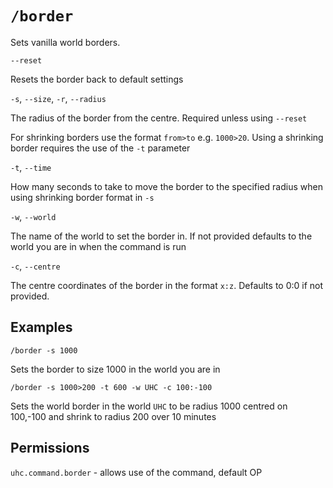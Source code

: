 # `/border`

Sets vanilla world borders.

`--reset` 

Resets the border back to default settings

`-s`, `--size`, `-r`, `--radius`

The radius of the border from the centre. Required unless using `--reset`

For shrinking borders use the format `from>to` e.g. `1000>20`. Using a shrinking border requires the use of
the `-t` parameter

`-t`, `--time`

How many seconds to take to move the border to the specified radius when using shrinking border format in `-s`

`-w`, `--world`

The name of the world to set the border in. If not provided defaults to the world you are in when the command is run

`-c`, `--centre`

The centre coordinates of the border in the format `x:z`. Defaults to 0:0 if not provided.

## Examples

`/border -s 1000`

Sets the border to size 1000 in the world you are in

`/border -s 1000>200 -t 600 -w UHC -c 100:-100`

Sets the world border in the world `UHC` to be radius 1000 centred on 100,-100 and shrink to radius 200 over 10 minutes

## Permissions

`uhc.command.border` - allows use of the command, default OP